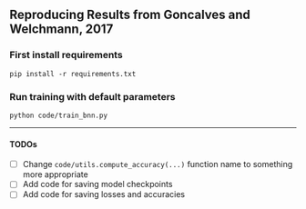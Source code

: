 ## Reproducing Results from Goncalves and Welchmann, 2017

### First install requirements
`pip install -r requirements.txt`

### Run training with default parameters
`python code/train_bnn.py`

------
#### TODOs
- [ ] Change `code/utils.compute_accuracy(...)` function name to something more appropriate
- [ ] Add code for saving model checkpoints
- [ ] Add code for saving losses and accuracies
